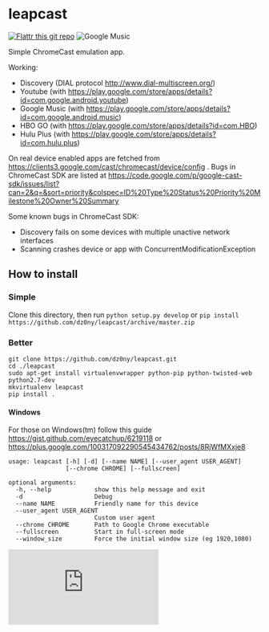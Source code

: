 # leapcast
[![Flattr this git repo](http://api.flattr.com/button/flattr-badge-large.png)](https://flattr.com/submit/auto?user_id=dz0ny&url=https://github.com/dz0ny/leapcast&title=Leapcast&language=&tags=github&category=software) 
![Google Music](http://screencloud.net//img/screenshots/3c17671ad386247d7dbd2f7395c4df77.png "Google Music")

Simple ChromeCast emulation app.

Working:

 - Discovery (DIAL protocol http://www.dial-multiscreen.org/)
 - Youtube (with https://play.google.com/store/apps/details?id=com.google.android.youtube)
 - Google Music (with https://play.google.com/store/apps/details?id=com.google.android.music)
 - HBO GO (with https://play.google.com/store/apps/details?id=com.HBO)
 - Hulu Plus (with https://play.google.com/store/apps/details?id=com.hulu.plus)

On real device enabled apps are fetched from https://clients3.google.com/cast/chromecast/device/config .
Bugs in ChromeCast SDK are listed at https://code.google.com/p/google-cast-sdk/issues/list?can=2&q=&sort=priority&colspec=ID%20Type%20Status%20Priority%20Milestone%20Owner%20Summary 

Some known bugs in ChromeCast SDK:
 
 - Discovery fails on some devices with multiple unactive network interfaces 
 - Scanning crashes device or app with ConcurrentModificationException 

## How to install

### Simple

Clone this directory, then run ```python setup.py develop``` or ```pip install https://github.com/dz0ny/leapcast/archive/master.zip```

### Better

```
git clone https://github.com/dz0ny/leapcast.git
cd ./leapcast
sudo apt-get install virtualenvwrapper python-pip python-twisted-web python2.7-dev
mkvirtualenv leapcast
pip install .
```

#### Windows

For those on Windows(tm) follow this guide https://gist.github.com/eyecatchup/6219118 or https://plus.google.com/100317092290545434762/posts/8RjWfMXxje8

```
usage: leapcast [-h] [-d] [--name NAME] [--user_agent USER_AGENT]
                [--chrome CHROME] [--fullscreen]

optional arguments:
  -h, --help            show this help message and exit
  -d                    Debug
  --name NAME           Friendly name for this device
  --user_agent USER_AGENT
                        Custom user agent
  --chrome CHROME       Path to Google Chrome executable
  --fullscreen          Start in full-screen mode
  --window_size         Force the initial window size (eg 1920,1080)

```


[![Bitdeli Badge](https://piwik-ubuntusi.rhcloud.com/piwik.php?idsite=2&amp;rec=1)](https://bitdeli.com/free "Bitdeli Badge")

